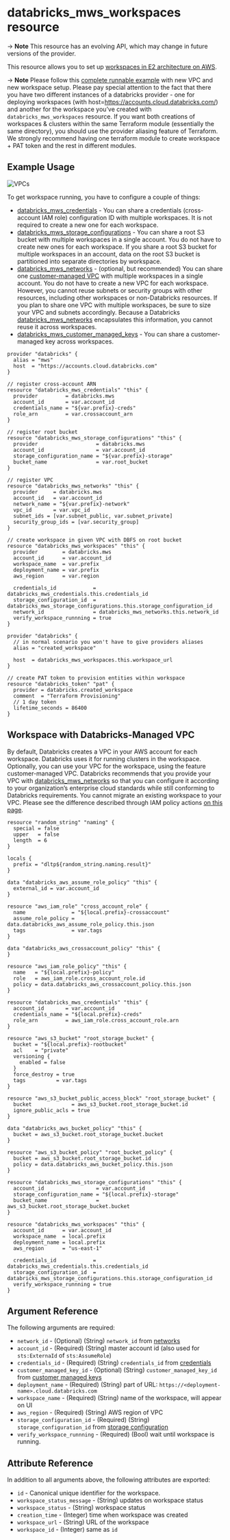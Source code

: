 # databricks_mws_workspaces resource

-> **Note** This resource has an evolving API, which may change in future versions of the provider.

This resource allows you to set up [workspaces in E2 architecture on AWS](https://docs.databricks.com/getting-started/overview.html#e2-architecture-1). 

-> **Note** Please follow this [complete runnable example](https://github.com/databrickslabs/terraform-provider-databricks/blob/master/scripts/awsmt-integration/main.tf) with new VPC and new workspace setup. Please pay special attention to the fact that there you have two different instances of a databricks provider - one for deploying workspaces (with host=https://accounts.cloud.databricks.com/) and another for the workspace you’ve created with `databricks_mws_workspaces` resource. If you want both creations of workspaces & clusters within the same Terraform module (essentially the same directory), you should use the provider aliasing feature of Terraform. We strongly recommend having one terraform module to create workspace + PAT token and the rest in different modules.

## Example Usage

![VPCs](https://docs.databricks.com/_images/customer-managed-vpc.png)

To get workspace running, you have to configure a couple of things:

 * [databricks_mws_credentials](mws_credentials.md) - You can share a credentials (cross-account IAM role) configuration ID with multiple workspaces. It is not required to create a new one for each workspace. 
 * [databricks_mws_storage_configurations](mws_storage_configurations.md) - You can share a root S3 bucket with multiple workspaces in a single account. You do not have to create new ones for each workspace. If you share a root S3 bucket for multiple workspaces in an account, data on the root S3 bucket is partitioned into separate directories by workspace. 
 * [databricks_mws_networks](mws_networks.md) - (optional, but recommended) You can share one [customer-managed VPC](https://docs.databricks.com/administration-guide/cloud-configurations/aws/customer-managed-vpc.html) with multiple workspaces in a single account. You do not have to create a new VPC for each workspace. However, you cannot reuse subnets or security groups with other resources, including other workspaces or non-Databricks resources. If you plan to share one VPC with multiple workspaces, be sure to size your VPC and subnets accordingly. Because a Databricks [databricks_mws_networks](mws_networks.md) encapsulates this information, you cannot reuse it across workspaces.
 * [databricks_mws_customer_managed_keys](mws_customer_managed_keys.md) - You can share a customer-managed key across workspaces.  

```hcl
provider "databricks" {
  alias = "mws"
  host  = "https://accounts.cloud.databricks.com"
}

// register cross-account ARN
resource "databricks_mws_credentials" "this" {
  provider         = databricks.mws
  account_id       = var.account_id
  credentials_name = "${var.prefix}-creds"
  role_arn         = var.crossaccount_arn
}

// register root bucket
resource "databricks_mws_storage_configurations" "this" {
  provider                   = databricks.mws
  account_id                 = var.account_id
  storage_configuration_name = "${var.prefix}-storage"
  bucket_name                = var.root_bucket
}

// register VPC
resource "databricks_mws_networks" "this" {
  provider     = databricks.mws
  account_id   = var.account_id
  network_name = "${var.prefix}-network"
  vpc_id       = var.vpc_id
  subnet_ids = [var.subnet_public, var.subnet_private]
  security_group_ids = [var.security_group]
}

// create workspace in given VPC with DBFS on root bucket
resource "databricks_mws_workspaces" "this" {
  provider        = databricks.mws
  account_id      = var.account_id
  workspace_name  = var.prefix
  deployment_name = var.prefix
  aws_region      = var.region

  credentials_id            = databricks_mws_credentials.this.credentials_id
  storage_configuration_id  = databricks_mws_storage_configurations.this.storage_configuration_id
  network_id                = databricks_mws_networks.this.network_id
  verify_workspace_runnning = true
}

provider "databricks" {
  // in normal scenario you won't have to give providers aliases
  alias = "created_workspace" 
  
  host  = databricks_mws_workspaces.this.workspace_url
}

// create PAT token to provision entities within workspace
resource "databricks_token" "pat" {
  provider = databricks.created_workspace
  comment  = "Terraform Provisioning"
  // 1 day token
  lifetime_seconds = 86400
}
```

## Workspace with Databricks-Managed VPC

By default, Databricks creates a VPC in your AWS account for each workspace. Databricks uses it for running clusters in the workspace. Optionally, you can use your VPC for the workspace, using the feature customer-managed VPC. Databricks recommends that you provide your VPC with [databricks_mws_networks](notebook.md) so that you can configure it according to your organization’s enterprise cloud standards while still conforming to Databricks requirements. You cannot migrate an existing workspace to your VPC. Please see the difference described through IAM policy actions [on this page](https://docs.databricks.com/administration-guide/account-api/iam-role.html).

```hcl
resource "random_string" "naming" {
  special = false
  upper   = false
  length  = 6
}

locals {
  prefix = "dltp${random_string.naming.result}"
}

data "databricks_aws_assume_role_policy" "this" {
  external_id = var.account_id
}

resource "aws_iam_role" "cross_account_role" {
  name               = "${local.prefix}-crossaccount"
  assume_role_policy = data.databricks_aws_assume_role_policy.this.json
  tags               = var.tags
}

data "databricks_aws_crossaccount_policy" "this" {
}

resource "aws_iam_role_policy" "this" {
  name   = "${local.prefix}-policy"
  role   = aws_iam_role.cross_account_role.id
  policy = data.databricks_aws_crossaccount_policy.this.json
}

resource "databricks_mws_credentials" "this" {
  account_id       = var.account_id
  credentials_name = "${local.prefix}-creds"
  role_arn         = aws_iam_role.cross_account_role.arn
}

resource "aws_s3_bucket" "root_storage_bucket" {
  bucket = "${local.prefix}-rootbucket"
  acl    = "private"
  versioning {
    enabled = false
  }
  force_destroy = true
  tags          = var.tags
}

resource "aws_s3_bucket_public_access_block" "root_storage_bucket" {
  bucket             = aws_s3_bucket.root_storage_bucket.id
  ignore_public_acls = true
}

data "databricks_aws_bucket_policy" "this" {
  bucket = aws_s3_bucket.root_storage_bucket.bucket
}

resource "aws_s3_bucket_policy" "root_bucket_policy" {
  bucket = aws_s3_bucket.root_storage_bucket.id
  policy = data.databricks_aws_bucket_policy.this.json
}

resource "databricks_mws_storage_configurations" "this" {
  account_id                 = var.account_id
  storage_configuration_name = "${local.prefix}-storage"
  bucket_name                = aws_s3_bucket.root_storage_bucket.bucket
}

resource "databricks_mws_workspaces" "this" {
  account_id      = var.account_id
  workspace_name  = local.prefix
  deployment_name = local.prefix
  aws_region      = "us-east-1"

  credentials_id            = databricks_mws_credentials.this.credentials_id
  storage_configuration_id  = databricks_mws_storage_configurations.this.storage_configuration_id
  verify_workspace_runnning = true
}
```

## Argument Reference

The following arguments are required:

* `network_id` - (Optional) (String) `network_id` from [networks](mws_networks.md)
* `account_id` - (Required) (String) master account id (also used for `sts:ExternaId` of `sts:AssumeRole`)
* `credentials_id` - (Required) (String) `credentials_id` from [credentials](mws_credentials.md)
* `customer_managed_key_id` - (Optional) (String) `customer_managed_key_id` from [customer managed keys](mws_customer_managed_keys.md)
* `deployment_name` - (Required) (String) part of URL: `https://<deployment-name>.cloud.databricks.com`
* `workspace_name` - (Required) (String) name of the workspace, will appear on UI
* `aws_region` - (Required) (String) AWS region of VPC
* `storage_configuration_id` - (Required) (String) `storage_configuration_id` from [storage configuration](mws_storage_configurations.md)
* `verify_workspace_runnning` - (Required) (Bool) wait until workspace is running.

## Attribute Reference

In addition to all arguments above, the following attributes are exported:

* `id` - Canonical unique identifier for the workspace.
* `workspace_status_message` - (String) updates on workspace status
* `workspace_status` - (String) workspace status
* `creation_time` - (Integer) time when workspace was created
* `workspace_url` - (String) URL of the workspace
* `workspace_id` - (Integer) same as `id`
